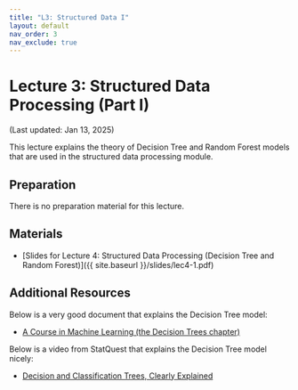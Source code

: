 ```yaml
---
title: "L3: Structured Data I"
layout: default
nav_order: 3
nav_exclude: true
---
```


# Lecture 3: Structured Data Processing (Part I)

(Last updated: Jan 13, 2025)

This lecture explains the theory of Decision Tree and Random Forest models that are used in the structured data processing module.

## Preparation

There is no preparation material for this lecture.

## Materials

- [Slides for Lecture 4: Structured Data Processing (Decision Tree and Random Forest)]({{ site.baseurl }}/slides/lec4-1.pdf)

## Additional Resources

Below is a very good document that explains the Decision Tree model:
- [A Course in Machine Learning (the Decision Trees chapter)](http://ciml.info/dl/v0_99/ciml-v0_99-ch01.pdf)

Below is a video from StatQuest that explains the Decision Tree model nicely:
- [Decision and Classification Trees, Clearly Explained](https://statquest.org/decision-and-classification-trees-clearly-explained/)